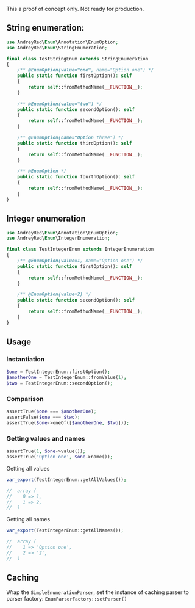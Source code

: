 This a proof of concept only. Not ready for production.

## String enumeration:

```php
use AndreyRed\Enum\Annotation\EnumOption;
use AndreyRed\Enum\StringEnumeration;

final class TestStringEnum extends StringEnumeration
{
    /** @EnumOption(value="one", name="Option one") */
    public static function firstOption(): self
    {
        return self::fromMethodName(__FUNCTION__);
    }

    /** @EnumOption(value="two") */
    public static function secondOption(): self
    {
        return self::fromMethodName(__FUNCTION__);
    }

    /** @EnumOption(name="Option three") */
    public static function thirdOption(): self
    {
        return self::fromMethodName(__FUNCTION__);
    }

    /** @EnumOption */
    public static function fourthOption(): self
    {
        return self::fromMethodName(__FUNCTION__);
    }
}
```

## Integer enumeration

```php
use AndreyRed\Enum\Annotation\EnumOption;
use AndreyRed\Enum\IntegerEnumeration;

final class TestIntegerEnum extends IntegerEnumeration
{
    /** @EnumOption(value=1, name="Option one") */
    public static function firstOption(): self
    {
        return self::fromMethodName(__FUNCTION__);
    }

    /** @EnumOption(value=2) */
    public static function secondOption(): self
    {
        return self::fromMethodName(__FUNCTION__);
    }
}
```

## Usage

### Instantiation

```php
$one = TestIntegerEnum::firstOption();
$anotherOne = TestIntegerEnum::fromValue(1);
$two = TestIntegerEnum::secondOption();
```

### Comparison

```php
assertTrue($one === $anotherOne);
assertFalse($one === $two);
assertTrue($one->oneOf([$anotherOne, $two]));
```

### Getting values and names

```php
assertTrue(1, $one->value());
assertTrue('Option one', $one->name());
```

Getting all values
```php
var_export(TestIntegerEnum::getAllValues());

//  array (
//    0 => 1,
//    1 => 2,
//  )
```

Getting all names
```php
var_export(TestIntegerEnum::getAllNames());

//  array (
//    1 => 'Option one',
//    2 => '2',
//  )
```

## Caching

Wrap the `SimpleEnumerationParser`, 
set the instance of caching parser to parser factory: `EnumParserFactory::setParser()`
